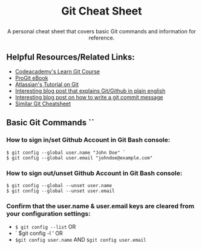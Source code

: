 # <p align="center"> Git Cheat Sheet
  <p align="center"> A personal cheat sheet that covers basic Git commands and information for reference.

## Helpful Resources/Related Links:
* [Codeacademy's Learn Git Course](https://www.codecademy.com/learn/learn-git)
* [ProGit eBook](https://git-scm.com/book/en/v2)
* [Atlassian's Tutorial on Git](https://www.atlassian.com/git/tutorials)
* [Interesting blog post that explains Git/Github in plain english](https://blog.red-badger.com/blog/2016/11/29/gitgithub-in-plain-english)
* [Interesting blog post on how to write a git commit message](https://chris.beams.io/posts/git-commit/)
* [Similar Git Cheatsheet](https://services.github.com/on-demand/downloads/github-git-cheat-sheet.pdf)

## Basic Git Commands ``



### How to sign in/set Github Account in Git Bash console:

```
$ git config --global user.name "John Doe" `
$ git config --global user.email "johndoe@example.com" 
```


### How to sign out/unset Github Account in Git Bash console:

```
$ git config --global --unset user.name
$ git config --global --unset user.email
```

### Confirm that the user.name & user.email keys are cleared from your configuration settings: 
* ` $ git config --list ` OR 
* ` $git config -l '      OR
* ` $git config user.name ` AND ` $git config user.email `